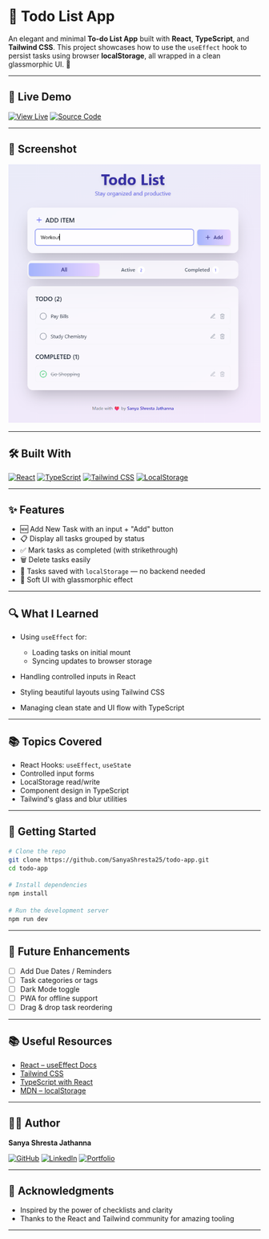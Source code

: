 # 📝 Todo List App

An elegant and minimal **To-do List App** built with **React**, **TypeScript**, and **Tailwind CSS**. This project showcases how to use the `useEffect` hook to persist tasks using browser **localStorage**, all wrapped in a clean glassmorphic UI. 🌿

---

## 🚀 Live Demo

[![View Live](https://img.shields.io/badge/🌐%20Live-Click%20Here-blueviolet?style=flat\&logo=vercel\&logoColor=white)](https://your-deployment-url.com)
[![Source Code](https://img.shields.io/badge/💻%20Code-GitHub-lightpink?style=flat\&logo=github)](https://github.com/SanyaShresta25/todo-app)

---

## 📸 Screenshot

![Todo App Screenshot](./screenshot.png)

---

## 🛠️ Built With

[![React](https://img.shields.io/badge/-React-61DAFB?style=flat\&logo=react\&logoColor=black)](https://react.dev)
[![TypeScript](https://img.shields.io/badge/-TypeScript-lightblue?style=flat\&logo=typescript\&logoColor=black)](https://www.typescriptlang.org/)
[![Tailwind CSS](https://img.shields.io/badge/-TailwindCSS-lightgreen?style=flat\&logo=tailwindcss\&logoColor=black)](https://tailwindcss.com/)
[![LocalStorage](https://img.shields.io/badge/-localStorage-ffd6e8?style=flat)](https://developer.mozilla.org/en-US/docs/Web/API/Window/localStorage)

---

## ✨ Features

* 🆕 Add New Task with an input + "Add" button
* 📋 Display all tasks grouped by status
* ✅ Mark tasks as completed (with strikethrough)
* 🗑️ Delete tasks easily
* 💾 Tasks saved with `localStorage` — no backend needed
* 🌈 Soft UI with glassmorphic effect

---

## 🔍 What I Learned

* Using `useEffect` for:

  * Loading tasks on initial mount
  * Syncing updates to browser storage
* Handling controlled inputs in React
* Styling beautiful layouts using Tailwind CSS
* Managing clean state and UI flow with TypeScript

---

## 📚 Topics Covered

* React Hooks: `useEffect`, `useState`
* Controlled input forms
* LocalStorage read/write
* Component design in TypeScript
* Tailwind's glass and blur utilities

---

## 🔧 Getting Started

```bash
# Clone the repo
git clone https://github.com/SanyaShresta25/todo-app.git
cd todo-app

# Install dependencies
npm install

# Run the development server
npm run dev
```

---

## 🌱 Future Enhancements

* [ ] Add Due Dates / Reminders
* [ ] Task categories or tags
* [ ] Dark Mode toggle
* [ ] PWA for offline support
* [ ] Drag & drop task reordering

---

## 📚 Useful Resources

* [React – useEffect Docs](https://react.dev/reference/react/useEffect)
* [Tailwind CSS](https://tailwindcss.com/docs)
* [TypeScript with React](https://react-typescript-cheatsheet.netlify.app/)
* [MDN – localStorage](https://developer.mozilla.org/en-US/docs/Web/API/Window/localStorage)

---

## 👩‍💻 Author

**Sanya Shresta Jathanna**

[![GitHub](https://img.shields.io/badge/-GitHub-black?style=flat\&logo=github)](https://github.com/SanyaShresta25)
[![LinkedIn](https://img.shields.io/badge/-LinkedIn-ccf?style=flat\&logo=linkedin\&logoColor=black)](https://www.linkedin.com/in/sanya-shresta-jathanna)
[![Portfolio](https://img.shields.io/badge/-Portfolio-e6e6fa?style=flat)](https://sanyashresta.netlify.app/)

---

## 🙏 Acknowledgments

* Inspired by the power of checklists and clarity
* Thanks to the React and Tailwind community for amazing tooling

---
